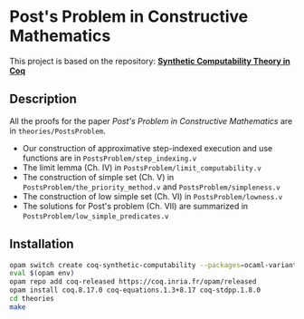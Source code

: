 # Post's Problem in Constructive Mathematics

This project is based on the repository: 
[**Synthetic Computability Theory in Coq**](https://github.com/uds-psl/coq-synthetic-computability)

## Description
All the proofs for the paper *Post's Problem in Constructive Mathematics* are in `theories/PostsProblem`.

- Our construction of approximative step-indexed execution and use functions are in `PostsProblem/step_indexing.v`
- The limit lemma (Ch. IV) in `PostsProblem/limit_computability.v`
- The construction of simple set (Ch. V) in `PostsProblem/the_priority_method.v` and `PostsProblem/simpleness.v`
- The construction of low simple set (Ch. VI) in `PostsProblem/lowness.v`
- The solutions for Post's problem (Ch. VII) are summarized in `PostsProblem/low_simple_predicates.v`

## Installation

```sh
opam switch create coq-synthetic-computability --packages=ocaml-variants.4.14.0+options,ocaml-option-flambda
eval $(opam env)
opam repo add coq-released https://coq.inria.fr/opam/released
opam install coq.8.17.0 coq-equations.1.3+8.17 coq-stdpp.1.8.0
cd theories
make
```
